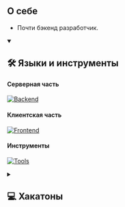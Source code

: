 ## О себе
- Почти бэкенд разработчик.

<details open>
    <summary>
    <h2>🛠️ Языки и инструменты</h2>
    </summary>

#### Серверная часть
[![Backend](https://skillicons.dev/icons?i=python,django,nodejs,postgres)](https://skillicons.dev)
#### Клиентская часть
[![Frontend](https://skillicons.dev/icons?i=js,react,html,css,dart,flutter)](https://skillicons.dev)
#### Инструменты
[![Tools](https://skillicons.dev/icons?i=git,github,docker,bash,linux,vscode,figma,postman)](https://skillicons.dev)
</details>
<details>
    <summary>
        <h2>💻 Хакатоны</h2>
    </summary>

#### 2023 год
| Хакатон                | Проект                                                            | Место |
| ---------------------- | ----------------------------------------------------------------- | ----- |
| Hack The Ice 5.0       | [I-Went](https://github.com/i-went-ru/backend)                    | 3     |
| AccelProIt             | [Netler](https://github.com/JustAlexeyDev/Netler)                 | 5     |
| H.I.M СУНЦ             | [SkyBook](https://github.com/JustAlexeyDev/SkyBook)               | 2     |
| Моя профессия – ИТ     | [Free Time Spending](https://github.com/toastmanager/ft_spending) | -     |
</details>

